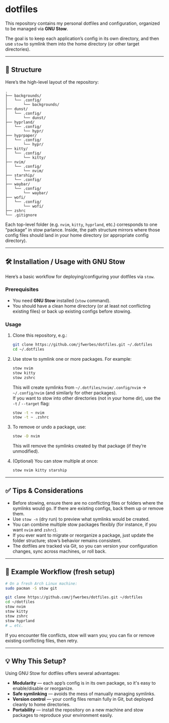 # dotfiles

This repository contains my personal dotfiles and configuration, organized to be managed via **GNU Stow**.  

The goal is to keep each application’s config in its own directory, and then use `stow` to symlink them into the home directory (or other target directories).  

---

## 📁 Structure

Here’s the high-level layout of the repository:

```
.
├── backgrounds/
│   └── .config/
│       └── backgrounds/
├── dunst/
│   └── .config/
│       └── dunst/
├── hyprland/
│   └── .config/
│       └── hypr/
├── hyprpaper/
│   └── .config/
│       └── hypr/
├── kitty/
│   └── .config/
│       └── kitty/
├── nvim/
│   └── .config/
│       └── nvim/
├── starship/
│   └── .config/
├── waybar/
│   └── .config/
│       └── waybar/
├── wofi/
│   └── .config/
│       └── wofi/
├── zshrc
└── .gitignore
```

Each top-level folder (e.g. `nvim`, `kitty`, `hyprland`, etc.) corresponds to one “package” in stow parlance. Inside, the path structure mirrors where those config files should land in your home directory (or appropriate config directory).

---

## 🛠 Installation / Usage with GNU Stow

Here’s a basic workflow for deploying/configuring your dotfiles via `stow`.

### Prerequisites

- You need **GNU Stow** installed (`stow` command).  
- You should have a clean home directory (or at least not conflicting existing files) or back up existing configs before stowing.

### Usage

1. Clone this repository, e.g.:

   ```sh
   git clone https://github.com/jfwerbes/dotfiles.git ~/.dotfiles
   cd ~/.dotfiles
   ```

2. Use stow to symlink one or more packages. For example:

   ```sh
   stow nvim
   stow kitty
   stow zshrc
   ```

   This will create symlinks from `~/.dotfiles/nvim/.config/nvim` → `~/.config/nvim` (and similarly for other packages).  
   If you want to stow into other directories (not in your home dir), use the `-t` / `--target` flag:

   ```sh
   stow -t ~ nvim
   stow -t ~ .zshrc
   ```

3. To remove or undo a package, use:

   ```sh
   stow -D nvim
   ```

   This will remove the symlinks created by that package (if they’re unmodified).

4. (Optional) You can stow multiple at once:

   ```sh
   stow nvim kitty starship
   ```

---

## ✅ Tips & Considerations

- Before stowing, ensure there are no conflicting files or folders where the symlinks would go. If there are existing configs, back them up or remove them.
- Use `stow -n` (dry run) to preview what symlinks would be created.
- You can combine multiple stow packages flexibly (for instance, if you want `nvim` and `zshrc`).
- If you ever want to migrate or reorganize a package, just update the folder structure; stow’s behavior remains consistent.
- The dotfiles are tracked via Git, so you can version your configuration changes, sync across machines, or roll back.

---

## 🧭 Example Workflow (fresh setup)

```sh
# On a fresh Arch Linux machine:
sudo pacman -S stow git

git clone https://github.com/jfwerbes/dotfiles.git ~/dotfiles
cd ~/dotfiles
stow nvim
stow kitty
stow zshrc
stow hyprland
# … etc.
```

If you encounter file conflicts, stow will warn you; you can fix or remove existing conflicting files, then retry.

---

## 💡 Why This Setup?

Using GNU Stow for dotfiles offers several advantages:

- **Modularity** — each app’s config is in its own package, so it's easy to enable/disable or reorganize.
- **Safe symlinking** — avoids the mess of manually managing symlinks.
- **Version control** — your config files remain fully in Git, but deployed cleanly to home directories.
- **Portability** — install the repository on a new machine and stow packages to reproduce your environment easily.


